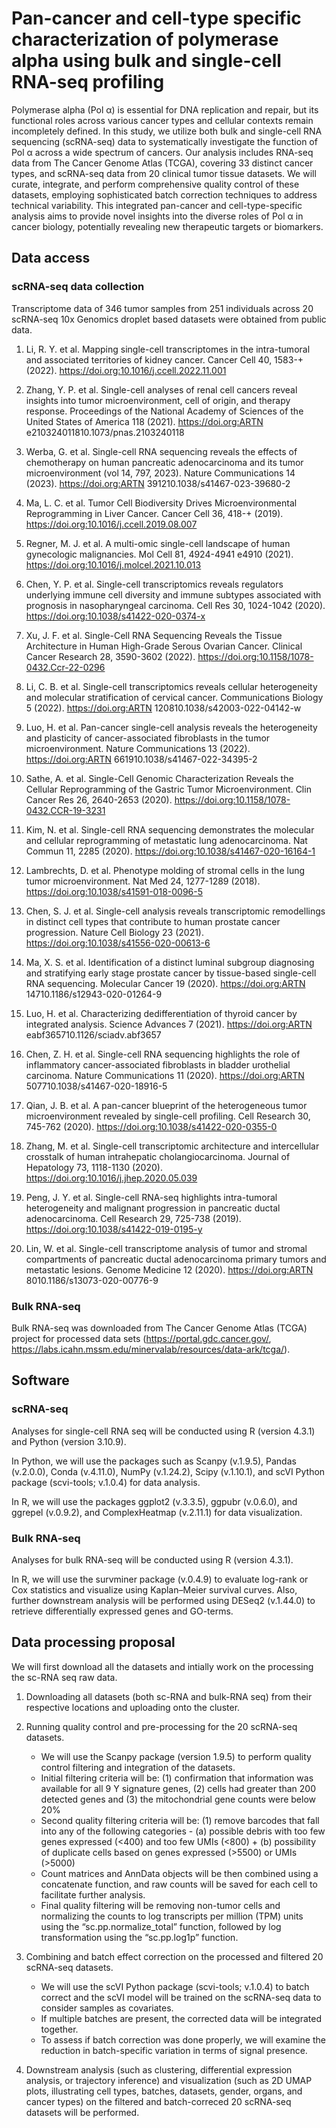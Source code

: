 # Pan-cancer and cell-type specific characterization of polymerase alpha using bulk and single-cell RNA-seq profiling 

Polymerase alpha (Pol α) is essential for DNA replication and repair, but its functional roles across various cancer types and cellular contexts remain incompletely defined. In this study, we utilize both bulk and single-cell RNA sequencing (scRNA-seq) data to systematically investigate the function of Pol α across a wide spectrum of cancers. Our analysis includes RNA-seq data from The Cancer Genome Atlas (TCGA), covering 33 distinct cancer types, and scRNA-seq data from 20 clinical tumor tissue datasets. We will curate, integrate, and perform comprehensive quality control of these datasets, employing sophisticated batch correction techniques to address technical variability. This integrated pan-cancer and cell-type-specific analysis aims to provide novel insights into the diverse roles of Pol α in cancer biology, potentially revealing new therapeutic targets or biomarkers.


## Data access

### scRNA-seq data collection

Transcriptome data of 346 tumor samples from 251 individuals across 20 scRNA-seq 10x Genomics droplet based datasets were obtained from public data. 

1. Li, R. Y. et al. Mapping single-cell transcriptomes in the intra-tumoral and associated territories of kidney cancer. Cancer Cell 40, 1583-+ (2022). https://doi.org:10.1016/j.ccell.2022.11.001

2. Zhang, Y. P. et al. Single-cell analyses of renal cell cancers reveal insights into tumor microenvironment, cell of origin, and therapy response. Proceedings of the National Academy of Sciences of the United States of America 118 (2021). https://doi.org:ARTN e210324011810.1073/pnas.2103240118

3. Werba, G. et al. Single-cell RNA sequencing reveals the effects of chemotherapy on human pancreatic adenocarcinoma and its tumor microenvironment (vol 14, 797, 2023). Nature Communications 14 (2023). https://doi.org:ARTN 391210.1038/s41467-023-39680-2

4. Ma, L. C. et al. Tumor Cell Biodiversity Drives Microenvironmental Reprogramming in Liver Cancer. Cancer Cell 36, 418-+ (2019). https://doi.org:10.1016/j.ccell.2019.08.007

5. Regner, M. J. et al. A multi-omic single-cell landscape of human gynecologic malignancies. Mol Cell 81, 4924-4941 e4910 (2021). https://doi.org:10.1016/j.molcel.2021.10.013

6. Chen, Y. P. et al. Single-cell transcriptomics reveals regulators underlying immune cell diversity and immune subtypes associated with prognosis in nasopharyngeal carcinoma. Cell Res 30, 1024-1042 (2020). https://doi.org:10.1038/s41422-020-0374-x

7. Xu, J. F. et al. Single-Cell RNA Sequencing Reveals the Tissue Architecture in Human High-Grade Serous Ovarian Cancer. Clinical Cancer Research 28, 3590-3602 (2022). https://doi.org:10.1158/1078-0432.Ccr-22-0296

8. Li, C. B. et al. Single-cell transcriptomics reveals cellular heterogeneity and molecular stratification of cervical cancer. Communications Biology 5 (2022). https://doi.org:ARTN 120810.1038/s42003-022-04142-w

9. Luo, H. et al. Pan-cancer single-cell analysis reveals the heterogeneity and plasticity of cancer-associated fibroblasts in the tumor microenvironment. Nature Communications 13 (2022). https://doi.org:ARTN 661910.1038/s41467-022-34395-2

10. Sathe, A. et al. Single-Cell Genomic Characterization Reveals the Cellular Reprogramming of the Gastric Tumor Microenvironment. Clin Cancer Res 26, 2640-2653 (2020). https://doi.org:10.1158/1078-0432.CCR-19-3231

11. Kim, N. et al. Single-cell RNA sequencing demonstrates the molecular and cellular reprogramming of metastatic lung adenocarcinoma. Nat Commun 11, 2285 (2020). https://doi.org:10.1038/s41467-020-16164-1

12. Lambrechts, D. et al. Phenotype molding of stromal cells in the lung tumor microenvironment. Nat Med 24, 1277-1289 (2018). https://doi.org:10.1038/s41591-018-0096-5

13. Chen, S. J. et al. Single-cell analysis reveals transcriptomic remodellings in distinct cell types that contribute to human prostate cancer progression. Nature Cell Biology 23 (2021). https://doi.org:10.1038/s41556-020-00613-6

14. Ma, X. S. et al. Identification of a distinct luminal subgroup diagnosing and stratifying early stage prostate cancer by tissue-based single-cell RNA sequencing. Molecular Cancer 19 (2020). https://doi.org:ARTN 14710.1186/s12943-020-01264-9

15. Luo, H. et al. Characterizing dedifferentiation of thyroid cancer by integrated analysis. Science Advances 7 (2021). https://doi.org:ARTN eabf365710.1126/sciadv.abf3657

16. Chen, Z. H. et al. Single-cell RNA sequencing highlights the role of inflammatory cancer-associated fibroblasts in bladder urothelial carcinoma. Nature Communications 11 (2020). https://doi.org:ARTN 507710.1038/s41467-020-18916-5

17. Qian, J. B. et al. A pan-cancer blueprint of the heterogeneous tumor microenvironment revealed by single-cell profiling. Cell Research 30, 745-762 (2020). https://doi.org:10.1038/s41422-020-0355-0

18. Zhang, M. et al. Single-cell transcriptomic architecture and intercellular crosstalk of human intrahepatic cholangiocarcinoma. Journal of Hepatology 73, 1118-1130 (2020). https://doi.org:10.1016/j.jhep.2020.05.039

19. Peng, J. Y. et al. Single-cell RNA-seq highlights intra-tumoral heterogeneity and malignant progression in pancreatic ductal adenocarcinoma. Cell Research 29, 725-738 (2019). https://doi.org:10.1038/s41422-019-0195-y

20. Lin, W. et al. Single-cell transcriptome analysis of tumor and stromal compartments of pancreatic ductal adenocarcinoma primary tumors and metastatic lesions. Genome Medicine 12 (2020). https://doi.org:ARTN 8010.1186/s13073-020-00776-9


### Bulk RNA-seq 

Bulk RNA-seq was downloaded from The Cancer Genome Atlas (TCGA) project for processed data sets (https://portal.gdc.cancer.gov/, https://labs.icahn.mssm.edu/minervalab/resources/data-ark/tcga/). 



## Software 

### scRNA-seq

Analyses for single-cell RNA seq will be conducted using R (version 4.3.1) and Python (version 3.10.9). 

In Python, we will use the packages such as Scanpy (v.1.9.5), Pandas (v.2.0.0), Conda (v.4.11.0), NumPy (v.1.24.2), Scipy (v.1.10.1), and scVI Python package (scvi-tools; v.1.0.4) for data analysis.

In R, we will use the packages ggplot2 (v.3.3.5), ggpubr (v.0.6.0), and ggrepel (v.0.9.2), and ComplexHeatmap (v.2.11.1) for data visualization. 


### Bulk RNA-seq

Analyses for bulk RNA-seq will be conducted using R (version 4.3.1). 

In R, we will use the survminer package (v.0.4.9) to evaluate log-rank or Cox statistics and visualize using Kaplan–Meier survival curves. Also, further downstream analysis will be performed using DESeq2 (v.1.44.0) to retrieve differentially expressed genes and GO-terms. 


## Data processing proposal 

We will first download all the datasets and intially work on the processing the sc-RNA seq raw data. 

1. Downloading all datasets (both sc-RNA and bulk-RNA seq) from their respective locations and uploading onto the cluster. 

2. Running quality control and pre-processing for the 20 scRNA-seq datasets. 

    - We will use the Scanpy package (version 1.9.5) to perform quality control filtering and integration of the datasets. 
    - Initial filtering criteria will be: (1) confirmation that information was available for all 9 Y signature genes, (2) cells had greater than 200 detected genes and (3) the mitochondrial gene counts were below 20%
    - Second quality filtering criteria will be: (1) remove barcodes that fall into any of the following categories -  (a) possible debris with too few genes expressed (<400) and too few UMIs (<800) + (b) possibility of duplicate cells based on genes expressed (>5500) or UMIs (>5000)
    - Count matrices and AnnData objects will be then combined using a concatenate function, and raw counts will be saved for each cell to facilitate further analysis. 
    - Final quality filtering will be removing non-tumor cells and normalizing the counts to log transcripts per million (TPM) units using the “sc.pp.normalize_total” function, followed by log transformation using the “sc.pp.log1p” function.


3. Combining and batch effect correction on the processed and filtered 20 scRNA-seq datasets.  

    - We will use the scVI Python package (scvi-tools; v.1.0.4) to batch correct and the scVI model will be trained on the scRNA-seq data to consider samples as covariates.
    - If multiple batches are present, the corrected data will be integrated together. 
    - To assess if batch correction was done properly, we will examine the reduction in batch-specific variation in terms of signal presence. 

4. Downstream analysis (such as clustering, differential expression analysis, or trajectory inference) and visualization (such as 2D UMAP plots, illustrating cell types, batches, datasets, gender, organs, and cancer types) on the filtered and batch-correced 20 scRNA-seq datasets will be performed. 

